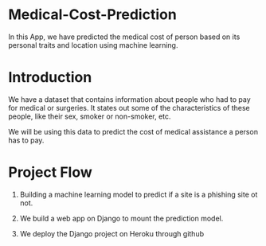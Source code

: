 # Medical-Cost-Prediction
In this App, we have predicted the medical cost of person based on its personal traits and location using machine learning.

# Introduction
We have a dataset that contains information about people who had to pay for medical or surgeries. It states out some of the characteristics of these
people, like their sex, smoker or non-smoker, etc. 

We will be using this data to predict the cost of medical assistance a person has to pay.

# Project Flow

1) Building a machine learning model to predict if a site is a phishing site ot not.

2) We build a web app on Django to mount the prediction model.

3) We deploy the Django project on Heroku through github
